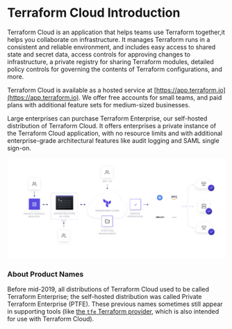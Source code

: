 # Terraform Cloud Introduction

Terraform Cloud is an application that helps teams use Terraform together,it helps you collaborate on infrastructure. It manages Terraform runs in a consistent and reliable environment, and includes easy access to shared state and secret data, access controls for approving changes to infrastructure, a private registry for sharing Terraform modules, detailed policy controls for governing the contents of Terraform configurations, and more.

Terraform Cloud is available as a hosted service at [https://app.terraform.io](https://app.terraform.io). We offer free accounts for small teams, and paid plans with additional feature sets for medium-sized businesses.

Large enterprises can purchase Terraform Enterprise, our self-hosted distribution of Terraform Cloud. It offers enterprises a private instance of the Terraform Cloud application, with no resource limits and with additional enterprise-grade architectural features like audit logging and SAML single sign-on.

![](../.gitbook/assets/terraform_cloud_workflow.png)

### About Product Names

Before mid-2019, all distributions of Terraform Cloud used to be called Terraform Enterprise; the self-hosted distribution was called Private Terraform Enterprise \(PTFE\). These previous names sometimes still appear in supporting tools \(like [the `tfe` Terraform provider](https://registry.terraform.io/providers/hashicorp/tfe/latest), which is also intended for use with Terraform Cloud\).

